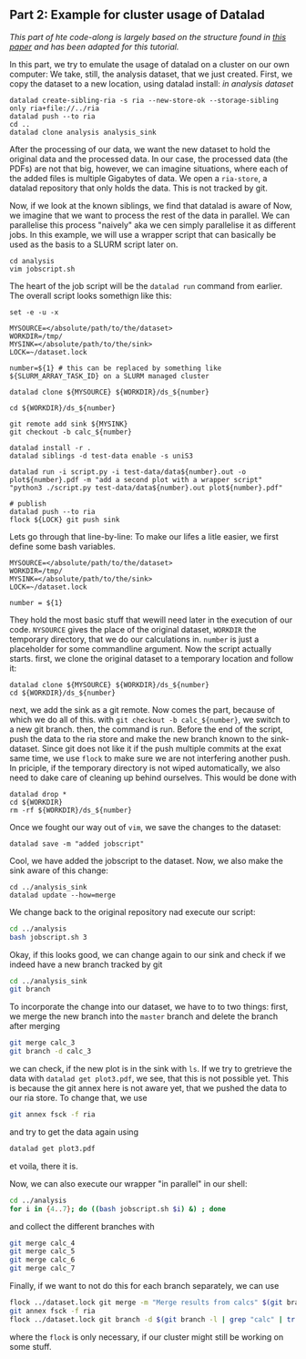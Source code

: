 ## Part 2: Example for cluster usage of Datalad
*This part of hte code-along is largely based on the structure found in [this paper](https://www.biorxiv.org/content/10.1101/2021.10.12.464122v1) and has been adapted for this tutorial.*

In this part, we try to emulate the usage of datalad on a cluster on our own computer:
We take, still, the analysis  dataset, that we just created.
First, we copy the dataset to a new location, using datalad install:
*in analysis dataset*
```
datalad create-sibling-ria -s ria --new-store-ok --storage-sibling only ria+file://../ria
datalad push --to ria
cd ..
datalad clone analysis analysis_sink
```
After the processing of our data, we want the new dataset to hold the original data and the processed data. In our case, the processed data (the PDFs) are not that big, however, we can imagine situations, where each of the added files is multiple Gigabytes of data. We open a `ria-store`, a datalad repository that only holds the data. This is not tracked by git.

Now, if we look at the known siblings, we find that datalad is aware of
Now, we imagine that we want to process the rest of the data in parallel. We can parallelise this process "naively" aka we cen simply parallelise it as different jobs.
In this example, we will use a wrapper script that can basically be used as the basis to a SLURM script later on.
```
cd analysis
vim jobscript.sh
```
The heart of the job script will be the `datalad run` command from earlier.
The overall script looks somethign like this:
```
set -e -u -x

MYSOURCE=</absolute/path/to/the/dataset>
WORKDIR=/tmp/
MYSINK=</absolute/path/to/the/sink>
LOCK=~/dataset.lock

number=${1} # this can be replaced by something like ${SLURM_ARRAY_TASK_ID} on a SLURM managed cluster

datalad clone ${MYSOURCE} ${WORKDIR}/ds_${number}

cd ${WORKDIR}/ds_${number}

git remote add sink ${MYSINK}
git checkout -b calc_${number}

datalad install -r .
datalad siblings -d test-data enable -s uniS3

datalad run -i script.py -i test-data/data${number}.out -o plot${number}.pdf -m "add a second plot with a wrapper script" "python3 ./script.py test-data/data${number}.out plot${number}.pdf"

# publish
datalad push --to ria
flock ${LOCK} git push sink
```
Lets go through that line-by-line:
To make our lifes a litle easier, we first define some bash variables.
```
MYSOURCE=</absolute/path/to/the/dataset>
WORKDIR=/tmp/
MYSINK=</absolute/path/to/the/sink>
LOCK=~/dataset.lock

number = ${1}
```
They hold the most basic stuff that wewill need later in the execution of our code. `NYSOURCE` gives the place of the original dataset, `WORKDIR` the temporary directory, that we do our calculations in.
`number` is just a placeholder for some commandline argument.
Now the script actually starts.
first, we clone the original dataset to a temporary location and follow it:
```
datalad clone ${MYSOURCE} ${WORKDIR}/ds_${number}
cd ${WORKDIR}/ds_${number}
```
next, we add the sink as a git remote.
Now comes the part, because of which we do all of this.
with `git checkout -b calc_${number}`, we switch to a new git branch.
then, the command is run.
Before the end of the script, push the data to the ria store and make the new branch known to the sink-dataset. Since git does not like it if the push multiple commits at the exat same time, we use `flock` to make sure we are not interfering another push.
In priciple, if the temporary directory is not wiped automatically, we also need to dake care of cleaning up behind ourselves. This would be done with
```
datalad drop *
cd ${WORKDIR}
rm -rf ${WORKDIR}/ds_${number}
```
Once we fought our way out of `vim`, we save the changes to the dataset:
```
datalad save -m "added jobscript"
```
Cool, we have added the jobscript to the dataset. Now, we also make the sink aware of this change:
```
cd ../analysis_sink
datalad update --how=merge
```
We change back to the original repository nad execute our script:
```bash
cd ../analysis
bash jobscript.sh 3
```
Okay, if this looks good, we can change again to our sink and check if we indeed have a new branch tracked by git
```bash
cd ../analysis_sink
git branch
```
To incorporate the change into our dataset, we have to to two things: first, we merge the new branch into the `master` branch and delete the branch after merging
```bash
git merge calc_3
git branch -d calc_3
```
we can check, if the new plot is in the sink with `ls`.
If we try to gretrieve the data with `datalad get plot3.pdf`, we see, that this is not possible yet.
This is because the git annex here is not aware yet, that we pushed the data to our ria store. To change that, we use
```bash
git annex fsck -f ria
```
and try to get the data again using
```bash
datalad get plot3.pdf
```
et voila, there it is.

Now, we can also execute our wrapper "in parallel" in our shell:
```bash
cd ../analysis
for i in {4..7}; do ((bash jobscript.sh $i) &) ; done
```
and collect the different branches with
```bash
git merge calc_4
git merge calc_5
git merge calc_6
git merge calc_7
```
Finally, if we want to not do this for each branch separately, we can use
```bash
flock ../dataset.lock git merge -m "Merge results from calcs" $(git branch -l | grep "calc" | tr -d ' ')
git annex fsck -f ria
flock ../dataset.lock git branch -d $(git branch -l | grep "calc" | tr -d ' ')
```
where the `flock` is only necessary, if our cluster might still be working on some stuff.
